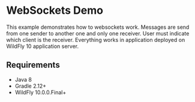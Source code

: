 # WebSockets Demo

This example demonstrates how to websockets work. Messages are send from one sender to another one and only one receiver. User must indicate which client is the receiver. Everything works in application deployed on WildFly 10 application server.

## Requirements

* Java 8
* Gradle 2.12+
* WildFly 10.0.0.Final+
